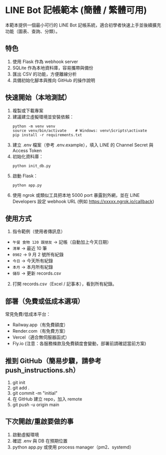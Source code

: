 # LINE Bot 記帳範本 (簡體 / 繁體可用)

本範本提供一個最小可行的 LINE Bot 記帳系統，適合初學者快速上手並後續擴充功能（圖表、查詢、分類）。

## 特色
1. 使用 Flask 作為 webhook server
2. SQLite 作為本地資料庫，容易攜帶與備份
3. 匯出 CSV 的功能，方便離線分析
4. 具備初始化腳本與推向 GitHub 的操作說明

## 快速開始（本地測試）
1. 複製或下載專案
2. 建議建立虛擬環境並安裝依賴：
   ```
   python -m venv venv
   source venv/bin/activate    # Windows: venv\Scripts\activate
   pip install -r requirements.txt
   ```
3. 建立 .env 檔案（參考 .env.example），填入 LINE 的 Channel Secret 與 Access Token
4. 初始化資料庫：
   ```
   python init_db.py
   ```
5. 啟動 Flask：
   ```
   python app.py
   ```
6. 使用 ngrok 或類似工具把本地 5000 port 暴露到外網，並在 LINE Developers 設定 webhook URL (例如 https://xxxxx.ngrok.io/callback)

## 使用方式
1. 指令範例（使用者傳訊息）
- `午餐 食物 120 跟朋友` → 記帳（自動加上今天日期）
- `清單` → 最近 10 筆
- `0902` → 9 月 2 號所有紀錄
- `今日` → 今天所有紀錄
- `本月` → 本月所有紀錄
- `儲存` → 更新 records.csv
2. 打開 records.csv（Excel / 記事本），看到所有紀錄。

## 部署（免費或低成本選項）
常見免費/低成本平台：
- Railway.app（有免費額度）
- Render.com（有免費方案）
- Vercel（適合無伺服器函式）
- Fly.io
(注意：各服務條款及免費額度會變動，部署前請確認當前方案)

## 推到 GitHub（簡易步驟，請參考 push_instructions.sh）
1. git init
2. git add .
3. git commit -m "initial"
4. 在 GitHub 建立 repo，加入 remote
5. git push -u origin main

## 下次開啟/重啟要做的事
1. 啟動虛擬環境
2. 確認 .env 與 DB 在預期位置
3. python app.py 或使用 process manager（pm2、systemd）


